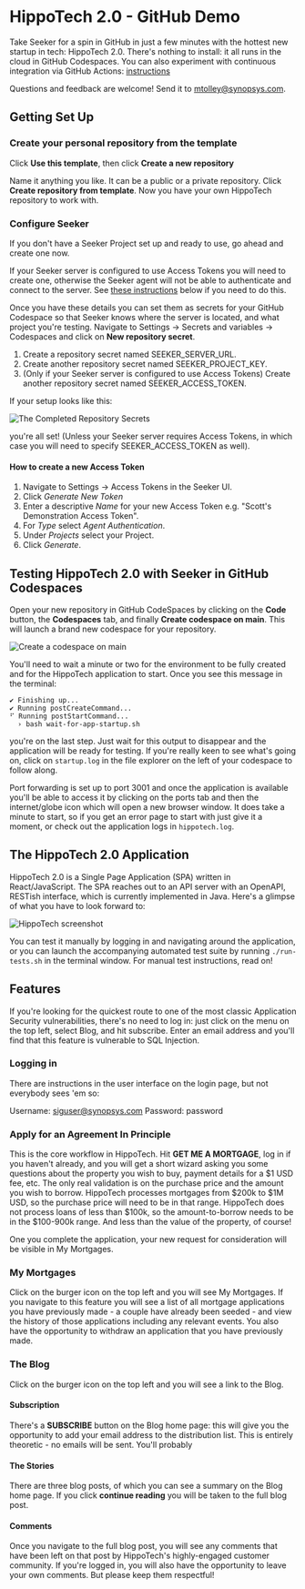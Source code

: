 # HippoTech 2.0 - GitHub Demo

Take Seeker for a spin in GitHub in just a few minutes with the hottest new startup in tech: HippoTech 2.0. There's nothing to install: it all runs in the cloud in GitHub Codespaces. You can also experiment with continuous integration via GitHub Actions: [instructions](ci-cd-github-actions.md)

Questions and feedback are welcome! Send it to <mtolley@synopsys.com>. 

## Getting Set Up

### Create your personal repository from the template

Click **Use this template**, then click **Create a new repository**

Name it anything you like. It can be a public or a private repository. Click **Create repository from template**. Now you have your own HippoTech repository to work with.

### Configure Seeker

If you don't have a Seeker Project set up and ready to use, go ahead and create one now. 

If your Seeker server is configured to use Access Tokens you will need to create one, otherwise the Seeker agent will not be able to authenticate and connect to the server. See [these instructions](#How-to-create-a-new-Access-Token) below if you need to do this.

Once you have these details you can set them as secrets for your GitHub Codespace so that Seeker knows where the server is located, and what project you're testing. Navigate to Settings -> Secrets and variables -> Codespaces and click on **New repository secret**. 

1. Create a repository secret named SEEKER_SERVER_URL.
1. Create another repository secret named SEEKER_PROJECT_KEY.
1. (Only if your Seeker server is configured to use Access Tokens) Create another repository secret named SEEKER_ACCESS_TOKEN.

If your setup looks like this:

![The Completed Repository Secrets](screenshots/repository-secrets-completed.png)

you're all set! (Unless your Seeker server requires Access Tokens, in which case you will need to specify SEEKER_ACCESS_TOKEN as well).

#### How to create a new Access Token

1. Navigate to Settings -> Access Tokens in the Seeker UI.
1. Click *Generate New Token*
1. Enter a descriptive *Name* for your new Access Token e.g. "Scott's Demonstration Access Token".
1. For *Type* select *Agent Authentication*.
1. Under *Projects* select your Project.
1. Click *Generate*.

## Testing HippoTech 2.0 with Seeker in GitHub Codespaces

Open your new repository in GitHub CodeSpaces by clicking on the **Code** button, the **Codespaces** tab, and finally **Create codespace on main**. This will launch a brand new codespace for your repository.

![Create a codespace on main](screenshots/create-a-codespace-on-main.png)

You'll need to wait a minute or two for the environment to be fully created and for the HippoTech application to start. Once you see this message in the terminal:

```
✔ Finishing up...
✔ Running postCreateCommand...
⠋ Running postStartCommand...
  › bash wait-for-app-startup.sh
```

you're on the last step. Just wait for this output to disappear and the application will be ready for testing. If you're really keen to see what's going on, click on `startup.log` in the file explorer on the left of your codespace to follow along.

Port forwarding is set up to port 3001 and once the application is available you'll be able to access it by clicking on the ports tab and then the internet/globe icon which will open a new browser window. It does take a minute to start, so if you get an error page to start with just give it a moment, or check out the application logs in `hippotech.log`.

## The HippoTech 2.0 Application

HippoTech 2.0 is a Single Page Application (SPA) written in React/JavaScript. The SPA reaches out to an API server with an OpenAPI, RESTish interface, which is currently implemented in Java. Here's a glimpse of what you have to look forward to:

![HippoTech screenshot](screenshots/screenshot.png)

You can test it manually by logging in and navigating around the application, or you can launch the accompanying automated test suite by running `./run-tests.sh` in the terminal window. For manual test instructions, read on!

## Features

If you're looking for the quickest route to one of the most classic Application Security vulnerabilities, there's no need to log in: just click on the menu on the top left, select Blog, and hit subscribe. Enter an email address and you'll find that this feature is vulnerable to SQL Injection. 

### Logging in

There are instructions in the user interface on the login page, but not everybody sees 'em so:

Username: siguser@synopsys.com
Password: password

### Apply for an Agreement In Principle

This is the core workflow in HippoTech. Hit **GET ME A MORTGAGE**, log in if you haven't already, and you will get a short wizard asking you some questions about the property you wish to buy, payment details for a $1 USD fee, etc. The only real validation is on the purchase price and the amount you wish to borrow. HippoTech processes mortgages from $200k to $1M USD, so the purchase price will need to be in that range. HippoTech does not process loans of less than $100k, so the amount-to-borrow needs to be in the $100-900k range. And less than the value of the property, of course!

One you complete the application, your new request for consideration will be visible in My Mortgages.

### My Mortgages

Click on the burger icon on the top left and you will see My Mortgages. If you navigate to this feature you will see a list of all mortgage applications you have previously made - a couple have already been seeded - and view the history of those applications including any relevant events. You also have the opportunity to withdraw an application that you have previously made.

### The Blog


Click on the burger icon on the top left and you will see a link to the Blog. 

#### Subscription

There's a **SUBSCRIBE** button on the Blog home page: this will give you the opportunity to add your email address to the distribution list. This is entirely theoretic - no emails will be sent. You'll probably

#### The Stories

There are three blog posts, of which you can see a summary on the Blog home page. If you click **continue reading** you will be taken to the full blog post.

#### Comments

Once you navigate to the full blog post, you will see any comments that have been left on that post by HippoTech's highly-engaged customer community. If you're logged in, you will also have the opportunity to leave your own comments. But please keep them respectful!
